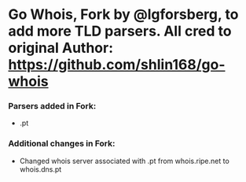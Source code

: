 # Go Whois, Fork by @lgforsberg, to add more TLD parsers. All cred to original Author: https://github.com/shlin168/go-whois

### Parsers added in Fork:

* .pt

### Additional changes in Fork:

* Changed whois server associated with .pt from whois.ripe.net to whois.dns.pt